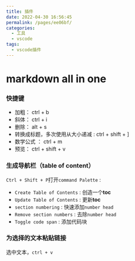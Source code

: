 ```yaml
---
title: 插件
date: 2022-04-30 16:56:45
permalink: /pages/ee06bf/
categories:
  - 工具
  - vscode
tags:
  - vscode插件
---
```


# markdown all in one

### 快捷键

-    加粗： ctrl + b
-    斜体： ctrl + i
-    删除： alt + s
-    转换成标题，多次使用从大小递减 : ctrl + shift + ]
-    数学公式 ： ctrl + m
-    预览： ctrl + shift + v

### 生成导航栏（table of content）

 `Ctrl + Shift + P`打开`command Palette` :

- `Create Table of Contents` : 创造一个**toc**
- `Update Table of Contents` : 更新**toc**
- `section numbering` :  快速添加`number head` 
- `Remove section numbers` : 去除`number head`
- `Toggle code span` : 添加代码块

### 为选择的文本粘贴链接

选中文本，`ctrl + v`


